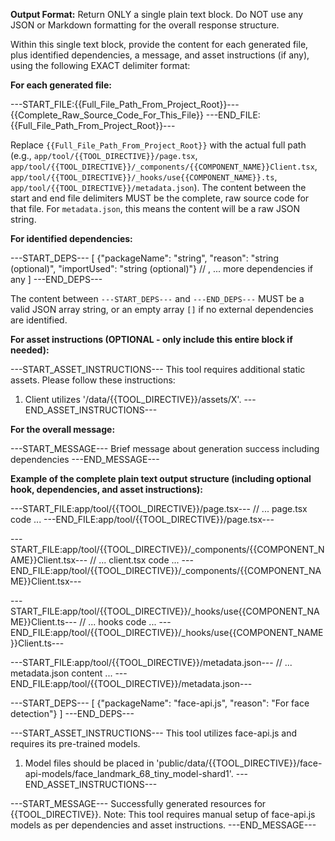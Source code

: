 **Output Format:**
Return ONLY a single plain text block. Do NOT use any JSON or Markdown formatting for the overall response structure.

Within this single text block, provide the content for each generated file, plus identified dependencies, a message, and asset instructions (if any), using the following EXACT delimiter format:

**For each generated file:**

---START_FILE:{{Full_File_Path_From_Project_Root}}---
{{Complete_Raw_Source_Code_For_This_File}}
---END_FILE:{{Full_File_Path_From_Project_Root}}---

Replace `{{Full_File_Path_From_Project_Root}}` with the actual full path (e.g., `app/tool/{{TOOL_DIRECTIVE}}/page.tsx`, `app/tool/{{TOOL_DIRECTIVE}}/_components/{{COMPONENT_NAME}}Client.tsx`, `app/tool/{{TOOL_DIRECTIVE}}/_hooks/use{{COMPONENT_NAME}}.ts`, `app/tool/{{TOOL_DIRECTIVE}}/metadata.json`).
The content between the start and end file delimiters MUST be the complete, raw source code for that file. For `metadata.json`, this means the content will be a raw JSON string.

**For identified dependencies:**

---START_DEPS---
[
{"packageName": "string", "reason": "string (optional)", "importUsed": "string (optional)"}
// , ... more dependencies if any
]
---END_DEPS---

The content between `---START_DEPS---` and `---END_DEPS---` MUST be a valid JSON array string, or an empty array `[]` if no external dependencies are identified.

**For asset instructions (OPTIONAL - only include this entire block if needed):**

---START_ASSET_INSTRUCTIONS---
This tool requires additional static assets. Please follow these instructions:
1. Client utilizes '/data/{{TOOL_DIRECTIVE}}/assets/X'.
---END_ASSET_INSTRUCTIONS---

**For the overall message:**

---START_MESSAGE---
Brief message about generation success including dependencies
---END_MESSAGE---

**Example of the complete plain text output structure (including optional hook, dependencies, and asset instructions):**

---START_FILE:app/tool/{{TOOL_DIRECTIVE}}/page.tsx---
// ... page.tsx code ...
---END_FILE:app/tool/{{TOOL_DIRECTIVE}}/page.tsx---

---START_FILE:app/tool/{{TOOL_DIRECTIVE}}/_components/{{COMPONENT_NAME}}Client.tsx---
// ... client.tsx code ...
---END_FILE:app/tool/{{TOOL_DIRECTIVE}}/_components/{{COMPONENT_NAME}}Client.tsx---

---START_FILE:app/tool/{{TOOL_DIRECTIVE}}/_hooks/use{{COMPONENT_NAME}}Client.ts---
// ... hooks code ...
---END_FILE:app/tool/{{TOOL_DIRECTIVE}}/_hooks/use{{COMPONENT_NAME}}Client.ts---

---START_FILE:app/tool/{{TOOL_DIRECTIVE}}/metadata.json---
// ... metadata.json content ...
---END_FILE:app/tool/{{TOOL_DIRECTIVE}}/metadata.json---

---START_DEPS---
[
  {"packageName": "face-api.js", "reason": "For face detection"}
]
---END_DEPS---

---START_ASSET_INSTRUCTIONS---
This tool utilizes face-api.js and requires its pre-trained models.
1. Model files should be placed in 'public/data/{{TOOL_DIRECTIVE}}/face-api-models/face_landmark_68_tiny_model-shard1'.
---END_ASSET_INSTRUCTIONS---

---START_MESSAGE---
Successfully generated resources for {{TOOL_DIRECTIVE}}. Note: This tool requires manual setup of face-api.js models as per dependencies and asset instructions.
---END_MESSAGE---
